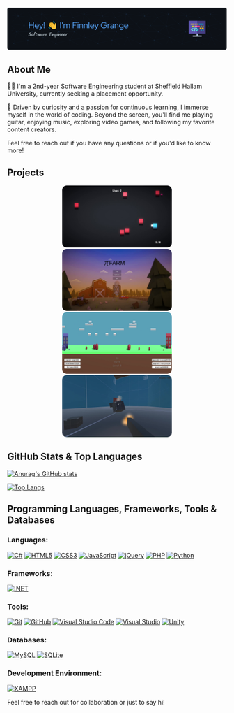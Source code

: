 ![Header](./finnleygrange.png)

## About Me

👨‍💻 I'm a 2nd-year Software Engineering student at Sheffield Hallam University, currently seeking a placement opportunity.

🌟 Driven by curiosity and a passion for continuous learning, I immerse myself in the world of coding. Beyond the screen, you'll find me playing guitar, enjoying music, exploring video games, and following my favorite content creators.

Feel free to reach out if you have any questions or if you'd like to know more!



## Projects
  <div style="text-align:center;">
    <a href="https://www.youtube.com/watch?v=9jYZqDkpeIw" target="_blank">
      <img src="shootshootgamethumbnail.jpg" alt="Shoot Shoot Game Video" style="width:50%; border-radius: 10px;">
    </a>
    <a href="https://www.youtube.com/watch?v=4YujIR6nsZs" target="_blank">
      <img src="pifarmthumbnail.jpg" alt="Shoot Shoot Game Video" style="width:50%; border-radius: 10px;">
    </a>
    <a href="https://www.youtube.com/watch?v=Fxd3qDLaBLc" target="_blank">
      <img src="carebeardefencethumbnail.jpg" alt="Shoot Shoot Game Video" style="width:50%; border-radius: 10px;">
    </a>
    <a href="https://www.youtube.com/watch?v=RPX1FmF50bI" target="_blank">
      <img src="parkourfpsshooter.jpg" alt="Shoot Shoot Game Video" style="width:50%; border-radius: 10px;">
    </a>
  </div>
  
  

## GitHub Stats & Top Languages

[![Anurag's GitHub stats](https://github-readme-stats.vercel.app/api?username=finnleygrange&theme=github_dark&rank_icon=github&card_width=450px&include_all_commits=true)](https://github.com/anuraghazra/github-readme-stats)

[![Top Langs](https://github-readme-stats.vercel.app/api/top-langs/?username=finnleygrange&theme=github_dark&card_width=450px)](https://github.com/anuraghazra/github-readme-stats)

## Programming Languages, Frameworks, Tools & Databases

### Languages:
[![C#](https://img.shields.io/badge/C%23-%23239120.svg?style=for-the-badge&logo=c-sharp&logoColor=white)](https://docs.microsoft.com/en-us/dotnet/csharp/)
[![HTML5](https://img.shields.io/badge/HTML5-%23E34F26.svg?style=for-the-badge&logo=html5&logoColor=white)](https://developer.mozilla.org/en-US/docs/Web/Guide/HTML/HTML5)
[![CSS3](https://img.shields.io/badge/CSS3-%231572B6.svg?style=for-the-badge&logo=css3&logoColor=white)](https://developer.mozilla.org/en-US/docs/Web/CSS)
[![JavaScript](https://img.shields.io/badge/JavaScript-%23323330.svg?style=for-the-badge&logo=javascript&logoColor=%23F7DF1E)](https://developer.mozilla.org/en-US/docs/Web/JavaScript)
[![jQuery](https://img.shields.io/badge/jQuery-%230769AD.svg?style=for-the-badge&logo=jquery&logoColor=white)](https://jquery.com/)
[![PHP](https://img.shields.io/badge/PHP-%23777BB4.svg?style=for-the-badge&logo=php&logoColor=white)](https://www.php.net/)
[![Python](https://img.shields.io/badge/Python-%2314354C.svg?style=for-the-badge&logo=python&logoColor=white)](https://www.python.org/)

### Frameworks:
[![.NET](https://img.shields.io/badge/.NET-%235C2D91.svg?style=for-the-badge&logo=.net&logoColor=white)](https://dotnet.microsoft.com/)

### Tools:
[![Git](https://img.shields.io/badge/Git-%23F05032.svg?style=for-the-badge&logo=git&logoColor=white)](https://git-scm.com/)
[![GitHub](https://img.shields.io/badge/GitHub-%23121011.svg?style=for-the-badge&logo=github&logoColor=white)](https://github.com/)
[![Visual Studio Code](https://img.shields.io/badge/VS%20Code-%23007ACC.svg?style=for-the-badge&logo=visual-studio-code&logoColor=white)](https://code.visualstudio.com/)
[![Visual Studio](https://img.shields.io/badge/Visual%20Studio-%235C2D91.svg?style=for-the-badge&logo=visual-studio&logoColor=white)](https://visualstudio.microsoft.com/)
[![Unity](https://img.shields.io/badge/Unity-%23000000.svg?style=for-the-badge&logo=unity&logoColor=white)](https://unity.com/)

### Databases:
[![MySQL](https://img.shields.io/badge/MySQL-%234479A1.svg?style=for-the-badge&logo=mysql&logoColor=white)](https://www.mysql.com/)
[![SQLite](https://img.shields.io/badge/SQLite-%2307405e.svg?style=for-the-badge&logo=sqlite&logoColor=white)](https://www.sqlite.org/)

### Development Environment:
[![XAMPP](https://img.shields.io/badge/XAMPP-%23FB7A24.svg?style=for-the-badge&logo=xampp&logoColor=white)](https://www.apachefriends.org/index.html)

Feel free to reach out for collaboration or just to say hi!
